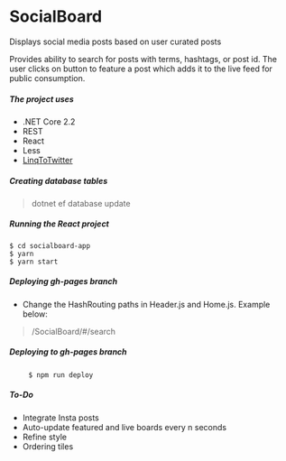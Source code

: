# SocialBoard
Displays social media posts based on user curated posts

Provides ability to search for posts with terms, hashtags, or post id. The user clicks on button to feature a post which adds it to the live feed for public consumption.

##### The project uses
* .NET Core 2.2
* REST
* React
* Less
* [LinqToTwitter](https://github.com/JoeMayo/LinqToTwitter)

##### Creating database tables
> dotnet ef database update


##### Running the React project
<pre>
<code>$ cd socialboard-app</code>
<code>$ yarn</code>
<code>$ yarn start</code>
</pre>

##### Deploying gh-pages branch
* Change the HashRouting paths in Header.js and Home.js. Example below:
> /SocialBoard/#/search

##### Deploying to gh-pages branch
<pre>
	<code>$ npm run deploy</code>
</pre>

##### To-Do
* Integrate Insta posts
* Auto-update featured and live boards every n seconds
* Refine style
* Ordering tiles
